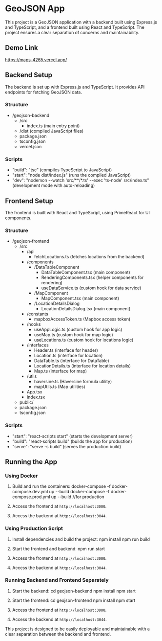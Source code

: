 # GeoJSON App

This project is a GeoJSON application with a backend built using Express.js and TypeScript, and a frontend built using React and TypeScript. The project ensures a clear separation of concerns and maintainability.

## Demo Link
https://maps-4265.vercel.app/

## Backend Setup
The backend is set up with Express.js and TypeScript. It provides API endpoints for fetching GeoJSON data.

### Structure
- /geojson-backend
  - /src
    - index.ts (main entry point)
  - /dist (compiled JavaScript files)
  - package.json
  - tsconfig.json
  - vercel.json

### Scripts
- "build": "tsc" (compiles TypeScript to JavaScript)
- "start": "node dist/index.js" (runs the compiled JavaScript)
- "dev": "nodemon --watch 'src/**/*.ts' --exec 'ts-node' src/index.ts" (development mode with auto-reloading)

## Frontend Setup

The frontend is built with React and TypeScript, using PrimeReact for UI components.

### Structure
- /geojson-frontend
  - /src
    - /api
      - fetchLocations.ts (fetches locations from the backend)
    - /components
      - /DataTableComponent
        - DataTableComponent.tsx (main component)
        - RenderingComponents.tsx (helper components for rendering)
        - useDataService.ts (custom hook for data service)
      - /MapComponent
        - MapComponent.tsx (main component)
      - /LocationDetailsDialog
        - LocationDetailsDialog.tsx (main component)
    - /constants
      - mapboxAccessToken.ts (Mapbox access token)
    - /hooks
      - useAppLogic.ts (custom hook for app logic)
      - useMap.ts (custom hook for map logic)
      - useLocations.ts (custom hook for locations logic)
    - /interfaces
      - Header.ts (interface for header)
      - Location.ts (interface for location)
      - DataTable.ts (interface for DataTable)
      - LocationDetails.ts (interface for location details)
      - Map.ts (interface for map)
    - /utils
      - haversine.ts (Haversine formula utility)
      - mapUtils.ts (Map utilities)
    - App.tsx
    - index.tsx
  - public/
  - package.json
  - tsconfig.json

### Scripts
- "start": "react-scripts start" (starts the development server)
- "build": "react-scripts build" (builds the app for production)
- "serve": "serve -s build" (serves the production build)

## Running the App

### Using Docker
1. Build and run the containers:
docker-compose -f docker-compose.dev.yml up --build
docker-compose -f docker-compose.prod.yml up --build //for production

2. Access the frontend at `http://localhost:3000`.
3. Access the backend at `http://localhost:3044`.

### Using Production Script
1. Install dependencies and build the project:
npm install
npm run build

2. Start the frontend and backend:
npm run start

3. Access the frontend at `http://localhost:3000`.
4. Access the backend at `http://localhost:3044`.

### Running Backend and Frontend Separately
1. Start the backend:
cd geojson-backend
npm install
npm start

2. Start the frontend:
cd geojson-frontend
npm install
npm start
1. Access the frontend at `http://localhost:3000`.
2. Access the backend at `http://localhost:3044`.

This project is designed to be easily deployable and maintainable with a clear separation between the backend and frontend.